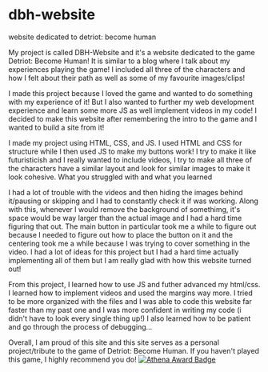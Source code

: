 # dbh-website
website dedicated to detriot: become human

My project is called DBH-Website and it's a website dedicated to the game Detriot: Become Human! It is similar to a blog where I talk about my experiences playing the game! I included all three of the characters and how I felt about their path as well as some of my favourite images/clips! 

I made this project because I loved the game and wanted to do something with my experience of it! But I also wanted to further my web development experience and learn some more JS as well implement videos in my code! I decided to make this website after remembering the intro to the game and I wanted to build a site from it!

I made my project using HTML, CSS, and JS. I used HTML and CSS for structure while I then used JS to make my buttons work! I try to make it like futuristicish and I really wanted to include videos, I try to make all three of the characters have a similar layout and look for similar images to make it look cohesive.
What you struggled with and what you learned

I had a lot of trouble with the videos and then hiding the images behind it/pausing or skipping and I had to constantly check it if was working. Along with this, whenever I would remove the background of somethimg, it's space would be way larger than the actual image and I had a hard time figuring that out. The main button in particular took me a while to figure out because I needed to figure out how to place the button on it and the centering took me a while because I was trying to cover something in the video. I had a lot of ideas for this project but I had a hard time actually implementing all of them but I am really glad with how this website turned out! 

From this project, I learned how to use JS and futher advanced my html/css. I learned how to implement videos and used the margins way more. I tried to be more organized with the files and I was able to code this website far faster than my past one and I was more confident in writing my code (i didn't have to look every single thing up!) I also learned how to be patient and go through the process of debugging... 

Overall, I am proud of this site and this site serves as a personal project/tribute to the game of Detriot: Become Human. If you haven't played this game, I highly recommend you do!
[![Athena Award Badge](https://img.shields.io/endpoint?url=https%3A%2F%2Faward.athena.hackclub.com%2Fapi%2Fbadge)](https://award.athena.hackclub.com?utm_source=readme)

